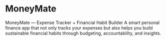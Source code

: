 # MoneyMate
MoneyMate — Expense Tracker + Financial Habit Builder A smart personal finance app that not only tracks your expenses but also helps you build sustainable financial habits through budgeting, accountability, and insights.
